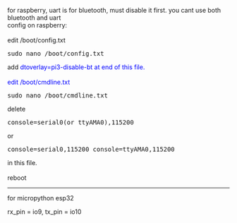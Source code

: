 for raspberry, uart is for bluetooth, must disable it first. you cant use both bluetooth and uart <br>
config on raspberry: <br>
 <br>
edit /boot/config.txt
<pre>
sudo nano /boot/config.txt
</pre>
add <span style="color: blue">dtoverlay=pi3-disable-bt<span> at end of this file. <br>
 <br>
edit /boot/cmdline.txt <br>
<pre>
sudo nano /boot/cmdline.txt
</pre>
delete 
<pre>
console=serial0(or ttyAMA0),115200
</pre>
or <br>
<pre>
console=serial0,115200 console=ttyAMA0,115200
</pre>
in this file. <br>
 <br>
reboot

----------------------------------

for micropython esp32

rx_pin = io9, tx_pin = io10
